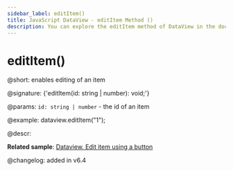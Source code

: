 ```yaml
---
sidebar_label: editItem()
title: JavaScript DataView - editItem Method ()
description: You can explore the editItem method of DataView in the documentation of the DHTMLX JavaScript UI library. Browse developer guides and API reference, try out code examples and live demos, and download a free 30-day evaluation version of DHTMLX Suite 7.
---
```


# editItem()

@short: enables editing of an item

@signature: {'editItem(id: string | number): void;'}

@params:
`id: string | number` - the id of an item

@example:
dataview.editItem("1");

@descr:

**Related sample**: [Dataview. Edit item using a button](https://snippet.dhtmlx.com/i09isp2d)

@changelog: added in v6.4

[comment]: # (@related: dataview/manipulating_data.md#editing-items)

[comment]: # (@relatedapi: dataview/api/dataview_editable_config.md)
